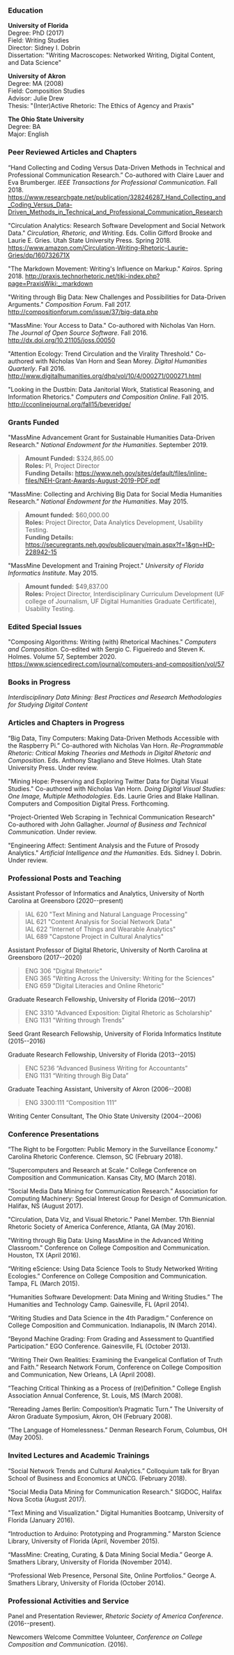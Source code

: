 ### **Education**

**University of Florida**  
Degree: PhD (2017)  
Field: Writing Studies  
Director: Sidney I. Dobrin  
Dissertation: "Writing Macroscopes: Networked Writing, Digital Content, and Data Science"

**University of Akron**  
Degree: MA (2008)  
Field: Composition Studies  
Advisor: Julie Drew  
Thesis: "(Inter)Active Rhetoric: The Ethics of Agency and Praxis"

**The Ohio State University**  
Degree: BA  
Major: English

### **Peer Reviewed Articles and Chapters**
“Hand Collecting and Coding Versus Data-Driven Methods in Technical and Professional Communication Research.” Co-authored with Claire Lauer and Eva Brumberger. *IEEE Transactions for Professional Communication*. Fall 2018. <https://www.researchgate.net/publication/328246287_Hand_Collecting_and_Coding_Versus_Data-Driven_Methods_in_Technical_and_Professional_Communication_Research>

"Circulation Analytics: Research Software Development and Social Network Data." *Circulation, Rhetoric, and Writing*. Eds. Collin Gifford Brooke and Laurie E. Gries. Utah State University Press. Spring 2018. <https://www.amazon.com/Circulation-Writing-Rhetoric-Laurie-Gries/dp/160732671X>

"The Markdown Movement: Writing's Influence on Markup." *Kairos*. Spring 2018. <http://praxis.technorhetoric.net/tiki-index.php?page=PraxisWiki:_:markdown>

"Writing through Big Data: New Challenges and Possibilities for Data-Driven Arguments." *Composition Forum*. Fall 2017. <http://compositionforum.com/issue/37/big-data.php>

"MassMine: Your Access to Data." Co-authored with Nicholas Van Horn. *The Journal of Open Source
Software*. Fall 2016. <http://dx.doi.org/10.21105/joss.00050>

"Attention Ecology: Trend Circulation and the Virality Threshold." Co-authored with Nicholas Van Horn and Sean Morey. *Digital Humanities Quarterly*. Fall 2016. <http://www.digitalhumanities.org/dhq/vol/10/4/000271/000271.html>

"Looking in the Dustbin: Data Janitorial Work, Statistical Reasoning, and Information Rhetorics." *Computers and Composition Online*. Fall 2015. <http://cconlinejournal.org/fall15/beveridge/>

### **Grants Funded**
"MassMine Advancement Grant for Sustainable Humanities Data-Driven Research." *National Endowment for the Humanities*. September 2019.  

> **Amount Funded:** $324,865.00  
> **Roles:** PI, Project Director  
> **Funding Details:** <https://www.neh.gov/sites/default/files/inline-files/NEH-Grant-Awards-August-2019-PDF.pdf>  

“MassMine: Collecting and Archiving Big Data for Social Media Humanities Research.” *National Endowment for the Humanities*. May 2015.

> **Amount funded:** $60,000.00  
> **Roles:** Project Director, Data Analytics Development, Usability Testing.  
> **Funding Details:** <https://securegrants.neh.gov/publicquery/main.aspx?f=1&gn=HD-228942-15>

"MassMine Development and Training Project." *University of Florida Informatics Institute*. May 2015.

> **Amount funded:** $49,837.00  
> **Roles:** Project Director, Interdisciplinary Curriculum Development (UF college of Journalism, UF Digital Humanities Graduate Certificate), Usability Testing.

### **Edited Special Issues**
"Composing Algorithms: Writing (with) Rhetorical Machines." *Computers and Composition*. Co-edited with Sergio C. Figueiredo and Steven K. Holmes. Volume 57, September 2020. <https://www.sciencedirect.com/journal/computers-and-composition/vol/57>

### **Books in Progress**
*Interdisciplinary Data Mining: Best Practices and Research Methodologies for Studying Digital Content*

### **Articles and Chapters in Progress**
“Big Data, Tiny Computers: Making Data-Driven Methods Accessible with the Raspberry Pi.” Co-authored with Nicholas Van Horn. *Re-Programmable Rhetoric: Critical Making Theories and Methods in Digital Rhetoric and Composition*. Eds. Anthony Stagliano and Steve Holmes. Utah State University Press. Under review.

"Mining Hope: Preserving and Exploring Twitter Data for Digital Visual Studies." Co-authored with Nicholas Van Horn. *Doing Digital Visual Studies: One Image, Multiple Methodologies*. Eds. Laurie Gries and Blake Hallinan. Computers and Composition Digital Press. Forthcoming.

"Project-Oriented Web Scraping in Technical Communication Research" Co-authored with John Gallagher. *Journal of Business and Technical Communication*. Under review.

"Engineering Affect: Sentiment Analysis and the Future of Prosody Analytics." *Artificial Intelligence and the Humanities*. Eds. Sidney I. Dobrin. Under review. 

### **Professional Posts and Teaching**
Assistant Professor of Informatics and Analytics, University of North Carolina at Greensboro (2020--present)

> IAL 620 "Text Mining and Natural Language Processing"  
> IAL 621 "Content Analysis for Social Network Data"  
> IAL 622 "Internet of Things and Wearable Analytics"  
> IAL 689 "Capstone Project in Cultural Analytics"  

Assistant Professor of Digital Rhetoric, University of North Carolina at Greensboro (2017--2020)

> ENG 306 "Digital Rhetoric"  
> ENG 365 "Writing Across the University: Writing for the Sciences"  
> ENG 659 "Digital Literacies and Online Rhetoric"

Graduate Research Fellowship, University of Florida (2016--2017)

> ENC 3310 "Advanced Exposition: Digital Rhetoric as Scholarship"  
> ENG 1131 "Writing through Trends"

Seed Grant Research Fellowship, University of Florida Informatics Institute (2015--2016)

Graduate Research Fellowship, University of Florida (2013--2015)

> ENC 5236 “Advanced Business Writing for Accountants”  
> ENG 1131 “Writing through Big Data”

Graduate Teaching Assistant, University of Akron (2006--2008)

> ENG 3300:111 “Composition 111”

Writing Center Consultant, The Ohio State University (2004--2006)

### **Conference Presentations**
“The Right to be Forgotten: Public Memory in the Surveillance Economy.” Carolina Rhetoric Conference. Clemson, SC (February 2018).

“Supercomputers and Research at Scale.” College Conference on
Composition and Communication. Kansas City, MO (March 2018).

“Social Media Data Mining for Communication Research.” Association for Computing Machinery: Special Interest Group for Design of Communication. Halifax, NS (August 2017).

"Circulation, Data Viz, and Visual Rhetoric." Panel Member. 17th Biennial Rhetoric Society of America Conference, Atlanta, GA (May 2016).

"Writing through Big Data: Using MassMine in the Advanced Writing Classroom." Conference on College Composition and Communication. Houston, TX (April 2016).

“Writing eScience: Using Data Science Tools to Study Networked Writing Ecologies.” Conference on College Composition and Communication. Tampa, FL (March 2015).

“Humanities Software Development: Data Mining and Writing Studies.” The Humanities and Technology Camp. Gainesville, FL (April 2014).

“Writing Studies and Data Science in the 4th Paradigm.” Conference on College Composition and Communication. Indianapolis, IN (March 2014).

“Beyond Machine Grading: From Grading and Assessment to Quantified Participation.” EGO Conference. Gainesville, FL (October 2013).

“Writing Their Own Realities: Examining the Evangelical Conflation of Truth and Faith.” Research Network Forum, Conference on College Composition and Communication, New Orleans, LA (April 2008).

“Teaching Critical Thinking as a Process of (re)Definition.” College English Association Annual Conference, St. Louis, MS (March 2008).

“Rereading James Berlin: Composition’s Pragmatic Turn.” The University of Akron Graduate Symposium, Akron, OH (February 2008).

“The Language of Homelessness.” Denman Research Forum, Columbus, OH (May 2005).

### **Invited Lectures and Academic Trainings**
“Social Network Trends and Cultural Analytics.” Colloquium talk for Bryan School of Business and Economics at UNCG. (February 2018).

"Social Media Data Mining for Communication Research." SIGDOC, Halifax Nova Scotia (August 2017).

"Text Mining and Visualization." Digital Humanities Bootcamp, University of Florida (January 2016).

“Introduction to Arduino: Prototyping and Programming.” Marston Science Library, University of Florida (April, November 2015).

“MassMine: Creating, Curating, & Data Mining Social Media.” George A. Smathers Library, University of Florida (November 2014).

“Professional Web Presence, Personal Site, Online Portfolios.” George A. Smathers Library, University of Florida (October 2014).

### **Professional Activities and Service**
Panel and Presentation Reviewer, *Rhetoric Society of America Conference*. (2016--present).

Newcomers Welcome Committee Volunteer, *Conference on College Composition and Communication*. (2016).

